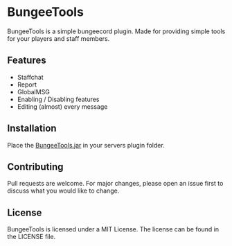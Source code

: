 # BungeeTools

BungeeTools is a simple bungeecord plugin. Made for providing simple tools for your players and staff members. 

## Features

* Staffchat
* Report
* GlobalMSG
* Enabling / Disabling features
* Editing (almost) every message

## Installation
Place the [BungeeTools.jar]("") in your servers plugin folder.

## Contributing
Pull requests are welcome. For major changes, please open an issue first to discuss what you would like to change.

## License
BungeeTools is licensed under a MIT License. The license can be found in the LICENSE file.

